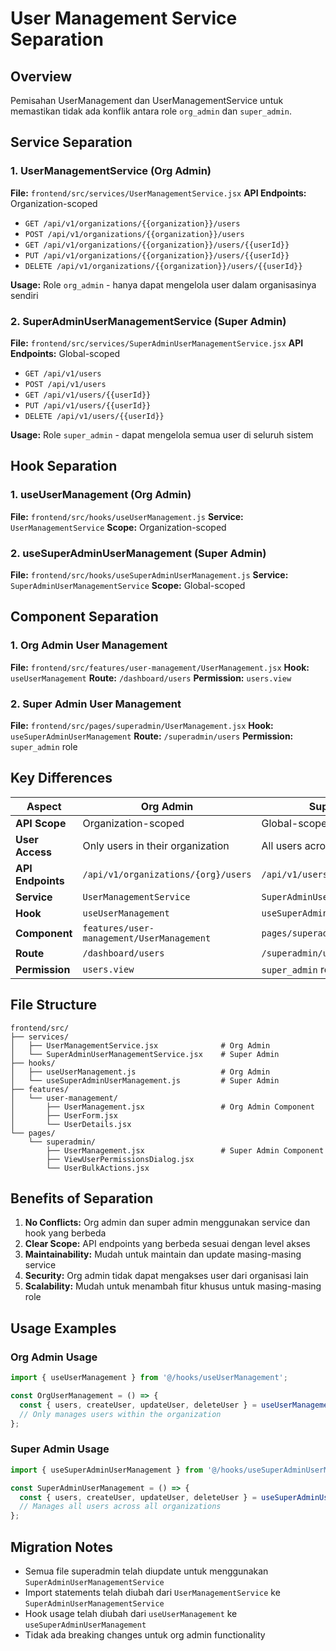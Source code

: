 # User Management Service Separation

## Overview
Pemisahan UserManagement dan UserManagementService untuk memastikan tidak ada konflik antara role `org_admin` dan `super_admin`.

## Service Separation

### 1. UserManagementService (Org Admin)
**File:** `frontend/src/services/UserManagementService.jsx`
**API Endpoints:** Organization-scoped
- `GET /api/v1/organizations/{{organization}}/users`
- `POST /api/v1/organizations/{{organization}}/users`
- `GET /api/v1/organizations/{{organization}}/users/{{userId}}`
- `PUT /api/v1/organizations/{{organization}}/users/{{userId}}`
- `DELETE /api/v1/organizations/{{organization}}/users/{{userId}}`

**Usage:** Role `org_admin` - hanya dapat mengelola user dalam organisasinya sendiri

### 2. SuperAdminUserManagementService (Super Admin)
**File:** `frontend/src/services/SuperAdminUserManagementService.jsx`
**API Endpoints:** Global-scoped
- `GET /api/v1/users`
- `POST /api/v1/users`
- `GET /api/v1/users/{{userId}}`
- `PUT /api/v1/users/{{userId}}`
- `DELETE /api/v1/users/{{userId}}`

**Usage:** Role `super_admin` - dapat mengelola semua user di seluruh sistem

## Hook Separation

### 1. useUserManagement (Org Admin)
**File:** `frontend/src/hooks/useUserManagement.js`
**Service:** `UserManagementService`
**Scope:** Organization-scoped

### 2. useSuperAdminUserManagement (Super Admin)
**File:** `frontend/src/hooks/useSuperAdminUserManagement.js`
**Service:** `SuperAdminUserManagementService`
**Scope:** Global-scoped

## Component Separation

### 1. Org Admin User Management
**File:** `frontend/src/features/user-management/UserManagement.jsx`
**Hook:** `useUserManagement`
**Route:** `/dashboard/users`
**Permission:** `users.view`

### 2. Super Admin User Management
**File:** `frontend/src/pages/superadmin/UserManagement.jsx`
**Hook:** `useSuperAdminUserManagement`
**Route:** `/superadmin/users`
**Permission:** `super_admin` role

## Key Differences

| Aspect | Org Admin | Super Admin |
|--------|-----------|-------------|
| **API Scope** | Organization-scoped | Global-scoped |
| **User Access** | Only users in their organization | All users across all organizations |
| **API Endpoints** | `/api/v1/organizations/{org}/users` | `/api/v1/users` |
| **Service** | `UserManagementService` | `SuperAdminUserManagementService` |
| **Hook** | `useUserManagement` | `useSuperAdminUserManagement` |
| **Component** | `features/user-management/UserManagement` | `pages/superadmin/UserManagement` |
| **Route** | `/dashboard/users` | `/superadmin/users` |
| **Permission** | `users.view` | `super_admin` role |

## File Structure

```
frontend/src/
├── services/
│   ├── UserManagementService.jsx              # Org Admin
│   └── SuperAdminUserManagementService.jsx    # Super Admin
├── hooks/
│   ├── useUserManagement.js                   # Org Admin
│   └── useSuperAdminUserManagement.js         # Super Admin
├── features/
│   └── user-management/
│       ├── UserManagement.jsx                 # Org Admin Component
│       ├── UserForm.jsx
│       └── UserDetails.jsx
└── pages/
    └── superadmin/
        ├── UserManagement.jsx                 # Super Admin Component
        ├── ViewUserPermissionsDialog.jsx
        └── UserBulkActions.jsx
```

## Benefits of Separation

1. **No Conflicts:** Org admin dan super admin menggunakan service dan hook yang berbeda
2. **Clear Scope:** API endpoints yang berbeda sesuai dengan level akses
3. **Maintainability:** Mudah untuk maintain dan update masing-masing service
4. **Security:** Org admin tidak dapat mengakses user dari organisasi lain
5. **Scalability:** Mudah untuk menambah fitur khusus untuk masing-masing role

## Usage Examples

### Org Admin Usage
```jsx
import { useUserManagement } from '@/hooks/useUserManagement';

const OrgUserManagement = () => {
  const { users, createUser, updateUser, deleteUser } = useUserManagement();
  // Only manages users within the organization
};
```

### Super Admin Usage
```jsx
import { useSuperAdminUserManagement } from '@/hooks/useSuperAdminUserManagement';

const SuperAdminUserManagement = () => {
  const { users, createUser, updateUser, deleteUser } = useSuperAdminUserManagement();
  // Manages all users across all organizations
};
```

## Migration Notes

- Semua file superadmin telah diupdate untuk menggunakan `SuperAdminUserManagementService`
- Import statements telah diubah dari `UserManagementService` ke `SuperAdminUserManagementService`
- Hook usage telah diubah dari `useUserManagement` ke `useSuperAdminUserManagement`
- Tidak ada breaking changes untuk org admin functionality
